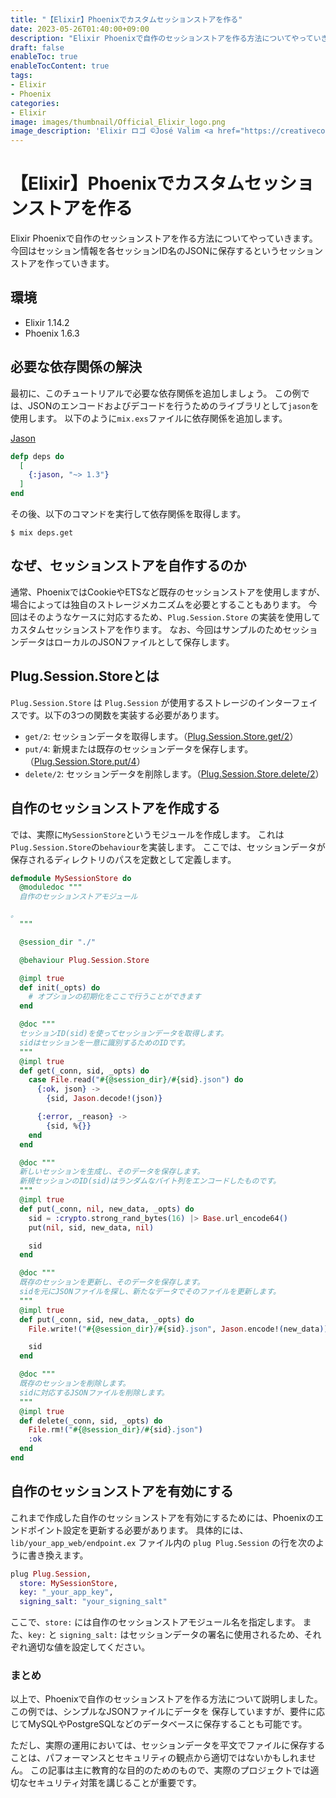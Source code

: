 ```yaml
---
title: "【Elixir】Phoenixでカスタムセッションストアを作る"
date: 2023-05-26T01:40:00+09:00
description: "Elixir Phoenixで自作のセッションストアを作る方法についてやっていきます。"
draft: false
enableToc: true
enableTocContent: true
tags: 
- Elixir
- Phoenix
categories: 
- Elixir
image: images/thumbnail/Official_Elixir_logo.png
image_description: 'Elixir ロゴ ©José Valim <a href="https://creativecommons.org/licenses/by-sa/4.0" target="_blank" rel="nofollow noopener">CC 表示-継承 4.0</a>'
---
```


# 【Elixir】Phoenixでカスタムセッションストアを作る
Elixir Phoenixで自作のセッションストアを作る方法についてやっていきます。
今回はセッション情報を各セッションID名のJSONに保存するというセッションストアを作っていきます。

## 環境
* Elixir 1.14.2
* Phoenix 1.6.3

## 必要な依存関係の解決
最初に、このチュートリアルで必要な依存関係を追加しましょう。
この例では、JSONのエンコードおよびデコードを行うためのライブラリとして`jason`を使用します。
以下のように`mix.exs`ファイルに依存関係を追加します。

<a href="https://hexdocs.pm/jason/1.4.0/readme.html" target="_blank" rel="nofollow noopener">Jason</a>

```mix.exs
defp deps do
  [
    {:jason, "~> 1.3"}
  ]
end
```

その後、以下のコマンドを実行して依存関係を取得します。

```shell
$ mix deps.get
```

## なぜ、セッションストアを自作するのか
通常、PhoenixではCookieやETSなど既存のセッションストアを使用しますが、場合によっては独自のストレージメカニズムを必要とすることもあります。
今回はそのようなケースに対応するため、`Plug.Session.Store` の実装を使用してカスタムセッションストアを作ります。
なお、今回はサンプルのためセッションデータはローカルのJSONファイルとして保存します。

## Plug.Session.Storeとは

`Plug.Session.Store` は `Plug.Session` が使用するストレージのインターフェイスです。以下の3つの関数を実装する必要があります。
* `get/2`: セッションデータを取得します。（<a href="https://hexdocs.pm/plug/Plug.Session.Store.html#c:get/3" target="_blank" rel="nofollow noopener">Plug.Session.Store.get/2</a>）
* `put/4`: 新規または既存のセッションデータを保存します。（<a href="https://hexdocs.pm/plug/Plug.Session.Store.html#c:put/4" target="_blank" rel="nofollow noopener">Plug.Session.Store.put/4</a>）
* `delete/2`: セッションデータを削除します。（<a href="https://hexdocs.pm/plug/Plug.Session.Store.html#c:delete/2" target="_blank" rel="nofollow noopener">Plug.Session.Store.delete/2</a>）

## 自作のセッションストアを作成する

では、実際に`MySessionStore`というモジュールを作成します。
これは`Plug.Session.Store`の`behaviour`を実装します。
ここでは、セッションデータが保存されるディレクトリのパスを定数として定義します。

```my_session_store.ex
defmodule MySessionStore do
  @moduledoc """
  自作のセッションストアモジュール

。
  """

  @session_dir "./"

  @behaviour Plug.Session.Store

  @impl true
  def init(_opts) do
    # オプションの初期化をここで行うことができます
  end

  @doc """
  セッションID(sid)を使ってセッションデータを取得します。
  sidはセッションを一意に識別するためのIDです。
  """
  @impl true
  def get(_conn, sid, _opts) do
    case File.read("#{@session_dir}/#{sid}.json") do
      {:ok, json} ->
        {sid, Jason.decode!(json)}

      {:error, _reason} ->
        {sid, %{}}
    end
  end

  @doc """
  新しいセッションを生成し、そのデータを保存します。
  新規セッションのID(sid)はランダムなバイト列をエンコードしたものです。
  """
  @impl true
  def put(_conn, nil, new_data, _opts) do
    sid = :crypto.strong_rand_bytes(16) |> Base.url_encode64()
    put(nil, sid, new_data, nil)

    sid
  end

  @doc """
  既存のセッションを更新し、そのデータを保存します。
  sidを元にJSONファイルを探し、新たなデータでそのファイルを更新します。
  """
  @impl true
  def put(_conn, sid, new_data, _opts) do
    File.write!("#{@session_dir}/#{sid}.json", Jason.encode!(new_data))

    sid
  end

  @doc """
  既存のセッションを削除します。
  sidに対応するJSONファイルを削除します。
  """
  @impl true
  def delete(_conn, sid, _opts) do
    File.rm!("#{@session_dir}/#{sid}.json")
    :ok
  end
end
```

## 自作のセッションストアを有効にする

これまで作成した自作のセッションストアを有効にするためには、Phoenixのエンドポイント設定を更新する必要があります。
具体的には、`lib/your_app_web/endpoint.ex` ファイル内の `plug Plug.Session` の行を次のように書き換えます。

```lib/your_app_web/endpoint.ex
plug Plug.Session,
  store: MySessionStore,
  key: "_your_app_key",
  signing_salt: "your_signing_salt"
```

ここで、`store:` には自作のセッションストアモジュール名を指定します。
また、`key:` と `signing_salt:` はセッションデータの署名に使用されるため、それぞれ適切な値を設定してください。

### まとめ
以上で、Phoenixで自作のセッションストアを作る方法について説明しました。この例では、シンプルなJSONファイルにデータを
保存していますが、要件に応じてMySQLやPostgreSQLなどのデータベースに保存することも可能です。

ただし、実際の運用においては、セッションデータを平文でファイルに保存することは、パフォーマンスとセキュリティの観点から適切ではないかもしれません。
この記事は主に教育的な目的のためのもので、実際のプロジェクトでは適切なセキュリティ対策を講じることが重要です。
